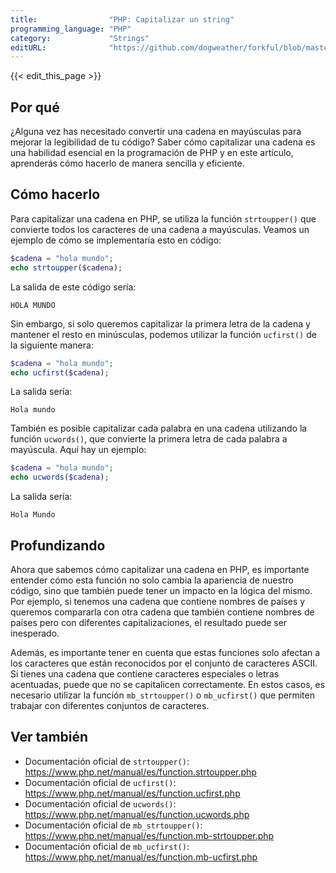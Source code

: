 ```yaml
---
title:                "PHP: Capitalizar un string"
programming_language: "PHP"
category:             "Strings"
editURL:              "https://github.com/dogweather/forkful/blob/master/content/es/php/capitalizing-a-string.md"
---
```


{{< edit_this_page >}}

## Por qué

¿Alguna vez has necesitado convertir una cadena en mayúsculas para mejorar la legibilidad de tu código? Saber cómo capitalizar una cadena es una habilidad esencial en la programación de PHP y en este artículo, aprenderás cómo hacerlo de manera sencilla y eficiente.

## Cómo hacerlo

Para capitalizar una cadena en PHP, se utiliza la función `strtoupper()` que convierte todos los caracteres de una cadena a mayúsculas. Veamos un ejemplo de cómo se implementaría esto en código:

```PHP
$cadena = "hola mundo";
echo strtoupper($cadena);
```

La salida de este código sería:

```
HOLA MUNDO
```

Sin embargo, si solo queremos capitalizar la primera letra de la cadena y mantener el resto en minúsculas, podemos utilizar la función `ucfirst()` de la siguiente manera:

```PHP
$cadena = "hola mundo";
echo ucfirst($cadena);
```

La salida sería:

```
Hola mundo
```

También es posible capitalizar cada palabra en una cadena utilizando la función `ucwords()`, que convierte la primera letra de cada palabra a mayúscula. Aquí hay un ejemplo:

```PHP
$cadena = "hola mundo";
echo ucwords($cadena);
```

La salida sería:

```
Hola Mundo
```

## Profundizando

Ahora que sabemos cómo capitalizar una cadena en PHP, es importante entender cómo esta función no solo cambia la apariencia de nuestro código, sino que también puede tener un impacto en la lógica del mismo. Por ejemplo, si tenemos una cadena que contiene nombres de países y queremos compararla con otra cadena que también contiene nombres de países pero con diferentes capitalizaciones, el resultado puede ser inesperado.

Además, es importante tener en cuenta que estas funciones solo afectan a los caracteres que están reconocidos por el conjunto de caracteres ASCII. Si tienes una cadena que contiene caracteres especiales o letras acentuadas, puede que no se capitalicen correctamente. En estos casos, es necesario utilizar la función `mb_strtoupper()` o `mb_ucfirst()` que permiten trabajar con diferentes conjuntos de caracteres.

## Ver también

- Documentación oficial de `strtoupper()`: https://www.php.net/manual/es/function.strtoupper.php
- Documentación oficial de `ucfirst()`: https://www.php.net/manual/es/function.ucfirst.php
- Documentación oficial de `ucwords()`: https://www.php.net/manual/es/function.ucwords.php
- Documentación oficial de `mb_strtoupper()`: https://www.php.net/manual/es/function.mb-strtoupper.php
- Documentación oficial de `mb_ucfirst()`: https://www.php.net/manual/es/function.mb-ucfirst.php